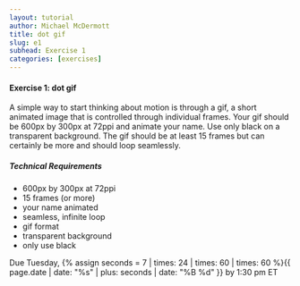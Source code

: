 ```yaml
---
layout: tutorial
author: Michael McDermott
title: dot gif
slug: e1
subhead: Exercise 1
categories: [exercises]
---
```

#### Exercise 1: dot gif

A simple way to start thinking about motion is through a gif, a short animated image that is controlled through individual frames. Your gif should be 600px by 300px at 72ppi and animate your name. Use only black on a transparent background. The gif should be at least 15 frames but can certainly be more and should loop seamlessly.

##### Technical Requirements

* 600px by 300px at 72ppi
* 15 frames (or more)
* your name animated
* seamless, infinite loop
* gif format
* transparent background
* only use black

<span class="due">Due Tuesday, {% assign seconds = 7 | times: 24 | times: 60 | times: 60 %}{{ page.date | date: "%s" | plus: seconds | date: "%B %d" }} by 1:30 pm ET</span>
